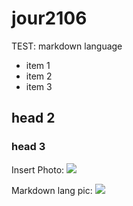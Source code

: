 # jour2106
TEST: markdown language

* item 1
* item 2
* item 3

## head 2

### head 3

Insert Photo:
![](https://www.google.com/images/branding/googlelogo/2x/googlelogo_color_272x92dp.png)

Markdown lang pic:
![](https://jblevins.org/projects/markdown-mode/screenshots/20170818-001.png)
